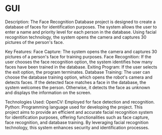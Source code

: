 # GUI
Description:
The Face Recognition Database project is designed to create a database of faces for identification purposes. The system allows the user to enter a name and priority level for each person in the database. Using facial recognition technology, the system opens the camera and captures 30 pictures of the person's face.

Key Features:
Face Capture: The system opens the camera and captures 30 pictures of a person's face for training purposes.
Face Recognition: If the user chooses the face recognition option, the system identifies how many faces have been trained in the database.
Exiting Program: If the user selects the exit option, the program terminates.
Database Training: The user can choose the database training option, which opens the robot's camera and detects faces. If the detected face matches a face in the database, the system welcomes the person. Otherwise, it detects the face as unknown and displays the information on the screen.

Technologies Used:
OpenCV: Employed for face detection and recognition.
Python: Programming language used for developing the project.
This project aims to provide an efficient and accurate facial recognition system for identification purposes, offering functionalities such as face capture, face recognition, and database training. By leveraging facial recognition technology, this system enhances security and identification processes.
